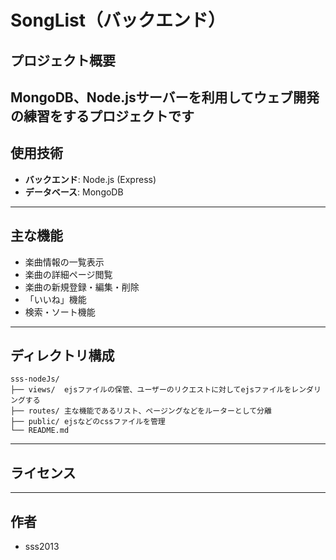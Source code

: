 # SongList（バックエンド）

## プロジェクト概要

MongoDB、Node.jsサーバーを利用してウェブ開発の練習をするプロジェクトです
---

## 使用技術

- **バックエンド**: Node.js (Express)
- **データベース**: MongoDB

---

## 主な機能

- 楽曲情報の一覧表示
- 楽曲の詳細ページ閲覧
- 楽曲の新規登録・編集・削除
- 「いいね」機能
- 検索・ソート機能  

---

## ディレクトリ構成

```
sss-nodeJs/
├── views/  ejsファイルの保管、ユーザーのリクエストに対してejsファイルをレンダリングする  
├── routes/ 主な機能であるリスト、ページングなどをルーターとして分離
├── public/ ejsなどのcssファイルを管理
└── README.md
```

---

## ライセンス

---

## 作者

- sss2013
